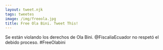 ```yaml
---
layout: tweet.njk
tags: tweetes
image: /img/freeola.jpg
title: Free Ola Bini. Tweet This!
---
```

Se están violando los derechos de Ola Bini. @FiscaliaEcuador no respetó el debido proceso. #FreeOlabini

